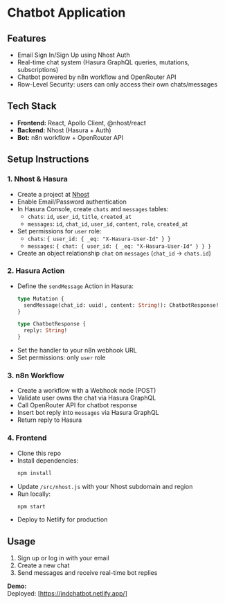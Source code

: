 # Chatbot Application

## Features

- Email Sign In/Sign Up using Nhost Auth
- Real-time chat system (Hasura GraphQL queries, mutations, subscriptions)
- Chatbot powered by n8n workflow and OpenRouter API
- Row-Level Security: users can only access their own chats/messages

## Tech Stack

- **Frontend:** React, Apollo Client, @nhost/react
- **Backend:** Nhost (Hasura + Auth)
- **Bot:** n8n workflow + OpenRouter API

## Setup Instructions

### 1. Nhost & Hasura

- Create a project at [Nhost](https://console.nhost.io/)
- Enable Email/Password authentication
- In Hasura Console, create `chats` and `messages` tables:
  - `chats`: `id`, `user_id`, `title`, `created_at`
  - `messages`: `id`, `chat_id`, `user_id`, `content`, `role`, `created_at`
- Set permissions for `user` role:
  - `chats`: `{ user_id: { _eq: "X-Hasura-User-Id" } }`
  - `messages`: `{ chat: { user_id: { _eq: "X-Hasura-User-Id" } } }`
- Create an object relationship `chat` on `messages` (`chat_id` → `chats.id`)

### 2. Hasura Action

- Define the `sendMessage` Action in Hasura:
  ```graphql
  type Mutation {
    sendMessage(chat_id: uuid!, content: String!): ChatbotResponse!
  }

  type ChatbotResponse {
    reply: String!
  }
  ```
- Set the handler to your n8n webhook URL
- Set permissions: only `user` role

### 3. n8n Workflow

- Create a workflow with a Webhook node (POST)
- Validate user owns the chat via Hasura GraphQL
- Call OpenRouter API for chatbot response
- Insert bot reply into `messages` via Hasura GraphQL
- Return reply to Hasura

### 4. Frontend

- Clone this repo
- Install dependencies:
  ```sh
  npm install
  ```
- Update `/src/nhost.js` with your Nhost subdomain and region
- Run locally:
  ```sh
  npm start
  ```
- Deploy to Netlify for production

## Usage

1. Sign up or log in with your email
2. Create a new chat
3. Send messages and receive real-time bot replies

**Demo:**  
Deployed: [https://jndchatbot.netlify.app/]


